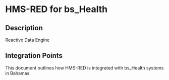 # HMS-RED for bs_Health

## Description

Reactive Data Engine

## Integration Points

This document outlines how HMS-RED is integrated with bs_Health systems in Bahamas.
